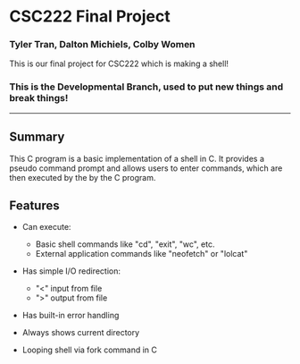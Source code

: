 # CSC222 Final Project
### Tyler Tran, Dalton Michiels, Colby Women

This is our final project for CSC222 which is making a shell!

### This is the Developmental Branch, used to put new things and break things!
---
## Summary
This C program is a basic implementation of a shell in C. It provides a pseudo command prompt and allows users to enter commands, which are then executed by the by the C program.

## Features
- Can execute:
    - Basic shell commands like "cd", "exit", "wc", etc.
    - External application commands like "neofetch" or "lolcat"

- Has simple I/O redirection:
    - "<" input from file
    - ">" output from file

- Has built-in error handling

- Always shows current directory

- Looping shell via fork command in C
